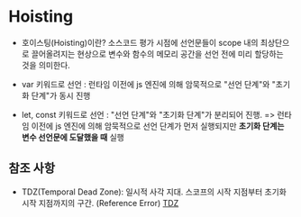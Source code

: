 # Hoisting

- 호이스팅(Hoisting)이란?
  소스코드 평가 시점에 선언문들이 scope 내의 최상단으로 끌어올려지는 현상으로 변수와 함수의 메모리 공간을 선언 전에 미리 할당하는 것을 의미한다.

- var 키워드로 선언 : 런타임 이전에 js 엔진에 의해 암묵적으로 "선언 단계"와 "초기화 단계"가 동시 진행
- let, const 키워드로 선언 : "선언 단계"와 "초기화 단계"가 분리되어 진행. => 런타임 이전에 js 엔진에 의해 암묵적으로 선언 단계가 먼저 실행되지만 <strong>초기화 단계는 변수 선언문에 도달했을 때</strong> 실행

## 참조 사항

- TDZ(Temporal Dead Zone): 일시적 사각 지대. 스코프의 시작 지점부터 초기화 시작 지점까지의 구간. (Reference Error)
  [TDZ](https://ui.toast.com/weekly-pick/ko_20191014)
